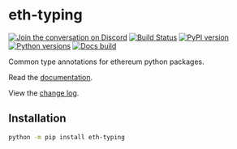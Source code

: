 # eth-typing

[![Join the conversation on Discord](https://img.shields.io/discord/809793915578089484?color=blue&label=chat&logo=discord&logoColor=white)](https://discord.gg/GHryRvPB84)
[![Build Status](https://circleci.com/gh/ethereum/eth-typing.svg?style=shield)](https://circleci.com/gh/ethereum/eth-typing)
[![PyPI version](https://badge.fury.io/py/eth-typing.svg)](https://badge.fury.io/py/eth-typing)
[![Python versions](https://img.shields.io/pypi/pyversions/eth-typing.svg)](https://pypi.python.org/pypi/eth-typing)
[![Docs build](https://readthedocs.org/projects/eth-typing/badge/?version=latest)](https://eth-typing.readthedocs.io/en/latest/?badge=latest)

Common type annotations for ethereum python packages.

Read the [documentation](https://eth-typing.readthedocs.io/).

View the [change log](https://eth-typing.readthedocs.io/en/latest/release_notes.html).

## Installation

```sh
python -m pip install eth-typing
```
